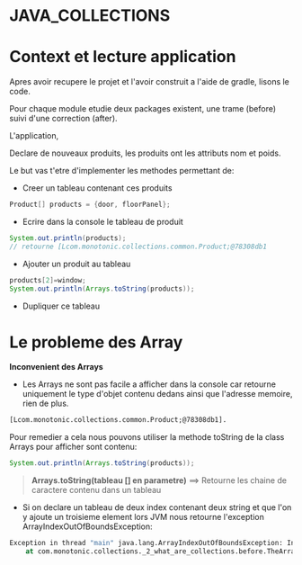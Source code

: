 # JAVA_COLLECTIONS

# Context et lecture application

Apres avoir recupere le projet et l'avoir construit a l'aide de gradle, lisons le code.

Pour chaque module etudie deux packages existent, une trame (before) suivi d'une correction (after).


L'application,

Declare de nouveaux produits, les produits ont les attributs nom et poids.

Le but vas t'etre d'implementer les methodes permettant de:

* Creer un tableau contenant ces produits

```java
Product[] products = {door, floorPanel};
```

* Ecrire dans la console le tableau de produit

```java
System.out.println(products);
// retourne [Lcom.monotonic.collections.common.Product;@78308db1
```

* Ajouter un produit au tableau

```java
products[2]=window;
System.out.println(Arrays.toString(products));
```

* Dupliquer ce tableau

# Le probleme des Array

**Inconvenient des Arrays**


* Les Arrays ne sont pas facile a afficher dans la console car retourne uniquement le type d'objet contenu dedans ainsi que l'adresse memoire, rien de plus.

```cmd
[Lcom.monotonic.collections.common.Product;@78308db1].
```

Pour remedier a cela nous pouvons utiliser la methode toString de la class Arrays pour afficher sont contenu:


```java
System.out.println(Arrays.toString(products));

```

>**Arrays.toString(tableau [] en parametre)** ==> Retourne les chaine de caractere contenu dans un tableau

* Si on declare un tableau de deux index contenant deux string et que l'on y ajoute un troisieme element lors JVM nous retourne l'exception ArrayIndexOutOfBoundsException:

```cmd
Exception in thread "main" java.lang.ArrayIndexOutOfBoundsException: Index 2 out of bounds for length 2
	at com.monotonic.collections._2_what_are_collections.before.TheArrayProblem.main(TheArrayProblem.java:20)
```




































